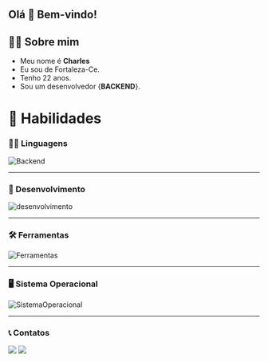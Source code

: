 ## Olá 👋 Bem-vindo!<div>

## 🧍‍♂️ Sobre mim
- Meu nome é **Charles**
- Eu sou de Fortaleza-Ce.
- Tenho 22 anos.
- Sou um desenvolvedor {**BACKEND**}.

# 📌 Habilidades
### 🧑‍💻 Linguagens


![Backend](https://skillicons.dev/icons?i=java)

---

### 🔨 Desenvolvimento

![desenvolvimento](https://skillicons.dev/icons?i=git)

---

### 🛠 Ferramentas

![Ferramentas](https://skillicons.dev/icons?i=idea,eclipse)

---

### 🖥 Sistema Operacional

![SistemaOperacional](https://skillicons.dev/icons?i=windows)

---

### 📞 Contatos

<a href="https://www.linkedin.com/in/charlles-thiago" target="_blank"><img src="https://img.shields.io/badge/-LinkedIn-%230077B5?style=for-the-badge&logo=linkedin&logoColor=white" target="_blank"></a> 
   <a href = "mailto:charlesthiagosantos@gmail.com"><img src="https://img.shields.io/badge/Gmail-D14836?style=for-the-badge&logo=gmail&logoColor=white"></a>
   
